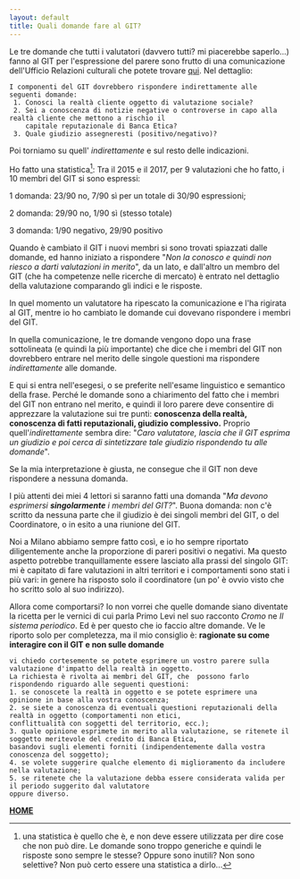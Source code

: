 ```yaml
---
layout: default
title: Quali domande fare al GIT?
---
```


Le tre domande che tutti i valutatori (davvero tutti? mi piacerebbe saperlo...) fanno al GIT per l'espressione del parere sono frutto di una comunicazione dell'Ufficio Relazioni culturali che potete trovare [qui](https://drive.google.com/file/d/1jouP56kBnn2l73kF_qrVdd3TgYk4WAY6/view?usp=sharing).
Nel dettaglio:
```
I componenti del GIT dovrebbero rispondere indirettamente alle seguenti domande:
 1. Conosci la realtà cliente oggetto di valutazione sociale?
 2. Sei a conoscenza di notizie negative o controverse in capo alla realtà cliente che mettono a rischio il 
    capitale reputazionale di Banca Etica?
 3. Quale giudizio assegneresti (positivo/negativo)?
```
Poi torniamo su quell' _indirettamente_ e sul resto delle indicazioni.

Ho fatto una statistica[^nota]:
Tra il 2015 e il 2017, per 9 valutazioni che ho fatto, i 10 membri del GIT si sono espressi:

1 domanda: 23/90 no, 7/90 sì per un totale di 30/90 espressioni;

2 domanda: 29/90 no, 1/90 sì (stesso totale)

3 domanda: 1/90 negativo, 29/90 positivo

Quando è cambiato il GIT i nuovi membri si sono trovati spiazzati dalle domande, ed hanno iniziato a rispondere "_Non la conosco e quindi non riesco a darti valutazioni in merito_", da un lato, e dall'altro un membro del GIT (che ha competenze nelle ricerche di mercato) è entrato nel dettaglio della valutazione comparando gli indici e le risposte.

In quel momento un valutatore ha ripescato la comunicazione e l'ha rigirata al GIT, mentre io ho cambiato le domande cui dovevano rispondere i membri del GIT.

In quella comunicazione, le tre domande vengono dopo una frase sottolineata (e quindi la più importante) che dice che i membri del GIT non dovrebbero entrare nel merito delle singole questioni ma rispondere _indirettamente_ alle domande.

E qui si entra nell'esegesi, o se preferite nell'esame linguistico e semantico della frase.
Perché le domande sono a chiarimento del fatto che i membri del GIT non entrano nel merito, e quindi il loro parere deve consentire di apprezzare la valutazione sui tre punti: **conoscenza della realtà, conoscenza di fatti reputazionali, giudizio complessivo.**
Proprio quell'_indirettamente_ sembra dire: "_Caro valutatore, lascia che il GIT esprima un giudizio e poi cerca di sintetizzare tale giudizio rispondendo tu alle domande_".

Se la mia interpretazione è giusta, ne consegue che il GIT non deve rispondere a nessuna domanda.

I più attenti dei miei 4 lettori si saranno fatti una domanda "_Ma devono esprimersi **singolarmente** i membri del GIT?_". Buona domanda: non c'è scritto da nessuna parte che il giudizio è dei singoli membri del GIT, o del Coordinatore, o in esito a una riunione del GIT.

Noi a Milano abbiamo sempre fatto così, e io ho sempre riportato diligentemente anche la proporzione di pareri positivi o negativi.
Ma questo aspetto potrebbe tranquillamente essere lasciato alla prassi del singolo GIT: mi è capitato di fare valutazioni in altri territori e i comportamenti sono stati i più vari: in genere ha risposto solo il coordinatore (un po' è ovvio visto che ho scritto solo al suo indirizzo).

Allora come comportarsi? Io non vorrei che quelle domande siano diventate la ricetta per le vernici di cui parla Primo Levi nel suo racconto _Cromo_ ne _Il sistema periodico_.
Ed è per questo che io faccio altre domande. Ve le riporto solo per completezza, ma il mio consiglio è: **ragionate su come interagire con il GIT e non sulle domande**

```
vi chiedo cortesemente se potete esprimere un vostro parere sulla valutazione d'impatto della realtà in oggetto.
La richiesta è rivolta ai membri del GIT, che  possono farlo rispondendo riguardo alle seguenti questioni:
1. se conoscete la realtà in oggetto e se potete esprimere una opinione in base alla vostra conoscenza;
2. se siete a conoscenza di eventuali questioni reputazionali della realtà in oggetto (comportamenti non etici, 
conflittualità con soggetti del territorio, ecc.);
3. quale opinione esprimete in merito alla valutazione, se ritenete il soggetto meritevole del credito di Banca Etica, 
basandovi sugli elementi forniti (indipendentemente dalla vostra conoscenza del soggetto);
4. se volete suggerire qualche elemento di miglioramento da includere nella valutazione;
5. se ritenete che la valutazione debba essere considerata valida per il periodo suggerito dal valutatore 
oppure diverso.
```
[^nota]: una statistica è quello che è, e non deve essere utilizzata per dire cose che non può dire. Le domande sono troppo generiche e quindi le risposte sono sempre le stesse? Oppure sono inutili? Non sono selettive? Non può certo essere una statistica a dirlo...

**[HOME](https://mauromussin.github.io/valutazionesociale/)**
